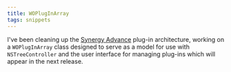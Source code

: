 ```yaml
---
title: WOPlugInArray
tags: snippets
---
```


I've been cleaning up the [Synergy Advance](http://synergyadvance.com/) plug-in architecture, working on a `WOPlugInArray` class designed to serve as a model for use with `NSTreeController` and the user interface for managing plug-ins which will appear in the next release.
